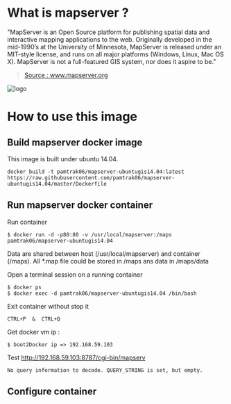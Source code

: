 # What is mapserver ?

"MapServer is an Open Source platform for publishing spatial data and interactive mapping applications to the web. Originally developed in the mid-1990’s at the University of Minnesota, MapServer is released under an MIT-style license, and runs on all major platforms (Windows, Linux, Mac OS X). MapServer is not a full-featured GIS system, nor does it aspire to be." 

> [Source : www.mapserver.org ](http://www.mapserver.org)

![logo](http://www.mapserver.org/_static/banner.png)

# How to use this image

## Build mapserver docker image

This image is built under ubuntu 14.04.
```
docker build -t pamtrak06/mapserver-ubuntugis14.04:latest https://raw.githubusercontent.com/pamtrak06/mapserver-ubuntugis14.04/master/Dockerfile
```

## Run mapserver docker container

Run container
```
$ docker run -d -p80:80 -v /usr/local/mapserver:/maps pamtrak06/mapserver-ubuntugis14.04
```

Data are shared between host (/usr/local/mapserver) and container (/maps).
All *.map file could be stored in /maps ans data in /maps/data

Open a terminal session on a running container
```
$ docker ps
$ docker exec -d pamtrak06/mapserver-ubuntugis14.04 /bin/bash
```

Exit container without stop it
```
CTRL+P  &  CTRL+Q
```

Get docker vm ip : 
```
$ boot2Docker ip => 192.168.59.103
```

Test
http://192.168.59.103:8787/cgi-bin/mapserv

```
No query information to decode. QUERY_STRING is set, but empty.
```

## Configure container

